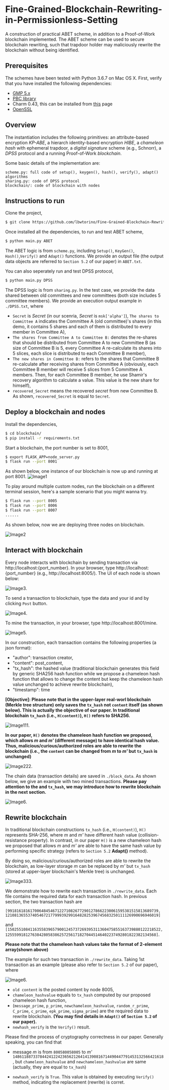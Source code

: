 # Fine-Grained-Blockchain-Rewriting-in-Permissionless-Setting

A construction of practical ABET scheme, in addition to a Proof-of-Work blockchain implemented.
The ABET scheme can be used to secure blockchain rewriting, such that trapdoor holder may maliciously rewrite the blockchain without being identified.

## Prerequisites

The schemes have been tested with Python 3.6.7 on Mac OS X. First, verify that you have installed the following dependencies:

- [GMP 5.x](https://gmplib.org)
- [PBC library](https://crypto.stanford.edu/pbc/download.html)
- Charm 0.43, this can be installed from [this](https://github.com/JHUISI/charm/releases) page
- [OpenSSL](https://www.openssl.org/source)

## Overview

The instantiation includes the following primitives: an attribute-based encryption *KP-ABE*,
a hierarch identity-based encryption *HIBE*, a *chameleon hash* with ephemeral trapdoor, a *digital signature* scheme (e.g., Schnorr), a *DPSS* protocol and a running Proof-of-Work *blockchain*.

Some basic details of the implementation are:
```
scheme.py: full code of setup(), keygen(), hash(), verify(), adapt() algorithms
sharing.py: code of DPSS protocol 
blockchain/: code of blockchain with nodes
```

## Instructions to run

Clone the project,

```sh
$ git clone https://github.com/lbwtorino/Fine-Grained-Blockchain-Rewriting-in-Permissionless-Setting.git
```

Once installed all the dependencies, to run and test ABET scheme, 
```sh
$ python main.py ABET
```
The ABET logic is from `scheme.py`, including `Setup()`, `KeyGen()`, `Hash()`,`Verify()`
and `Adapt()` functions.
We provide an output file (the output data objects are referred to `Section 5.2` of our paper) in `ABET.txt`.


You can also seperately run and test DPSS protocol, 
```sh
$ python main.py DPSS
```
The DPSS logic is from `sharing.py`. In the test case, we provide the data shared between 
old committees and new committees (both size includes 5 committee members).
We provide an execution output example in `./DPSS.txt`, where 
- `Secret` is *Secret* (in our scenria, *Secret* is `msk['alpha']`), `The shares to Committee A` indicates the Committee A (old committee)'s shares (in this demo, it contains 5 shares and each of them is distributed to every member in Committee A),
- `The shares from Committee A to Committee B:` denotes the re-shares that should be distributed from Committee A to new Committee B (as size of Committee B is 5, every Committee A re-calculate its shares into 5 slices, each slice is distributed to each Committee B member),
- `The new shares in Committee B:` refers to the shares that Committee B re-calculate after receiving shares from Committee A (obviously, each Committee B member will receive 5 slices from 5 Committee A members. Then, for each Committee B member, he use Shamir's recovery algorithm to calculate a value.
 This value is the new share for himself),
- `recovered_Secret` means the recovered *secret* from new Committee B. 
As shown, `recovered_Secret` is equal to `Secret`.


## Deploy a blockchain and nodes

Install the dependencies,

```sh
$ cd blockchain/
$ pip install -r requirements.txt
```

Start a blockchain, the port number is set to 8001,

```sh
$ export FLASK_APP=node_server.py
$ flask run --port 8001
```




As shown below, one instance of our blockchain is now up and running at port 8001.
![Image1](./result/server8001.png)



To play around multiple custom nodes, run the blockchain on a different terminal session,
 here's a sample scenario that you might wanna try. 

<!-- ```sh
$ python run_app.py
``` -->
<!-- The application should be up and running at [http://localhost:5000](http://localhost:5000). -->
```sh
$ flask run --port 8005
$ flask run --port 8006
$ flask run --port 8007
......
```
As shown below, now we are deploying three nodes on blockchain.

![Image2](./result/node_three.png)

## Interact with blockchain

Every node interacts with blockchain by sending transaction via http://localhost:{port_number}.
In your browser, type http://localhost:{port_number} (e.g., http://localhost:8005/).
The UI of each node is shown below:

![Image3](./result/ui1.png).

To send a transaction to blockchain, type the data and your id and by clicking `Post` button.

![Image4](./result/ui2.png).

To mine the transaction, in your browser, type http://localhost:8001/mine.

![Image5](./result/ui3.png).

In our construction, each transaction contains the following properties (a json format):
- "author": transaction creator,
- "content": post_content,
- "tx_hash": the hashed value (traditional blockchain generates this field by generic SHA256 hash function while we propose a chameleon hash function that allows to change the content but keep the chameleon hash value unchanged to achieve rewrite blockchain),
- "timestamp": time

**[Objective]: Please note that in the upper-layer real-worl blockchain (Merkle tree structure) only saves the `tx_hash` not `content` itself (as shown below). This is actually the objective of our paper. In traditional blockchain `tx_hash` (i.e., `H(content)`), `H()` refers to SHA256.**

![Image111](./result/merkle.png).


**In our paper, `H()` denotes the chameleon hash function we proposed, which allows *m* and *m'* (different message) to have identical hash value. Thus, malicious/curious/authorized roles are able to rewrite the blockchain (i.e., the `content` can be changed from *m* to *m'* but `tx_hash` is unchanged)**

![Image222](./result/merkle-merkle.png).


The chain data (transaction details) are saved in `./block_data`. As shown below, 
we give an example with two mined transactions. 
**Please pay attention to the and `tx_hash`, we may introduce how to rewrite blockchain in the next section.**

![Image6](./result/ui4.png).


## Rewrite blockchain
In traditional blockchain constructions `tx_hash` (i.e., `H(content)`), 
`H()` represents SHA-256, where *m* and *m'* have different hash value (collision-resistance property).
In contrast, in our paper `H()` is a new chameleon hash we proposed 
that allows *m* and *m'* are able to have the same hash value by performing specific strategy (refers to `Section 5.2` **Adapt()** method). 

By doing so, malicious/curious/authorized roles
are able to rewrite the blockchain, as low-layer storage *m* can be replaced by *m'*
but `tx_hash` (stored at upper-layer blockchain's Merkle tree) is unchanged.

![Image333](./result/merkle-merkle.png).


We demonstrate how to rewrite each transaction in `./rewrite_data`. Each file contains the
required data for each transaction hash. In previous section,
the two transaction hash are 

`[9918161816170064845467122710826772901278662230061595381515813689739, 12108136553740546721779993929916482825396745683250111126990696946019]`

and `[15025510841163558396579001245737269395311360475855163739880122218522, 1255599181276384280583862572561718270445146402237492801822382134568]`.

**Please note that the chameleon hash values take the format of 2-element array(shown above)**


The example for such two transaction in `./rewrite_data`. Taking 1st transaction as an example (please
also refer to `Section 5.2` of our paper), where

![Image6](./result/ui5.png).

- `old content` is the posted content by node 8005,  
- `chameleon_hashvalue`
equals to `tx_hash` computed by our proposed chameleon hash function,  
- (`message_prime`, `p_prime`, `newchameleon_hashvalue`, `random_r_prime`, `C_prime`,
`c_prime`, `epk_prime`, `sigma_prime`) are the required data to rewrite blockchain. 
**(You may find details in `Adapt()` of `Section 5.2` of our paper).**
- `newhash_verify` is the `Verify()` result.

Please find the process of cryptography correctness in our paper.
Generally speaking, you can find that 

-  message *m* is from `800580058005` to *m'* `1486118873378442412242365621264141390816714490447791453132566421618`,
but `chameleon_hashvalue` and `newchameleon_hashvalue` are same (actually,
they are equal to `tx_hash`)

- `newhash_verify` is `True`. This value is obtained by executing `Verify()` method, indicating the replacement (rewrite) is corret.







